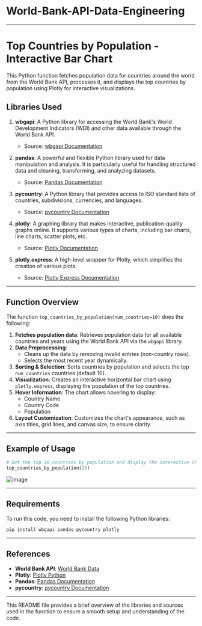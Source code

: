 # World-Bank-API-Data-Engineering

---

# Top Countries by Population - Interactive Bar Chart

This Python function fetches population data for countries around the world from the World Bank API, processes it, and displays the top countries by population using Plotly for interactive visualizations.

## Libraries Used

1. **wbgapi**: A Python library for accessing the World Bank's World Development Indicators (WDI) and other data available through the World Bank API.
   - Source: [wbgapi Documentation](https://pypi.org/project/wbgapi/)
   
2. **pandas**: A powerful and flexible Python library used for data manipulation and analysis. It is particularly useful for handling structured data and cleaning, transforming, and analyzing datasets.
   - Source: [Pandas Documentation](https://pandas.pydata.org/pandas-docs/stable/)
   
3. **pycountry**: A Python library that provides access to ISO standard lists of countries, subdivisions, currencies, and languages.
   - Source: [pycountry Documentation](https://pypi.org/project/pycountry/)
   
4. **plotly**: A graphing library that makes interactive, publication-quality graphs online. It supports various types of charts, including bar charts, line charts, scatter plots, etc.
   - Source: [Plotly Documentation](https://plotly.com/python/)
   
5. **plotly.express**: A high-level wrapper for Plotly, which simplifies the creation of various plots.
   - Source: [Plotly Express Documentation](https://plotly.com/python/plotly-express/)

---

## Function Overview

The function `top_countries_by_population(num_countries=10)` does the following:

1. **Fetches population data**: Retrieves population data for all available countries and years using the World Bank API via the `wbgapi` library.
2. **Data Preprocessing**:
   - Cleans up the data by removing invalid entries (non-country rows).
   - Selects the most recent year dynamically.
3. **Sorting & Selection**: Sorts countries by population and selects the top `num_countries` countries (default 10).
4. **Visualization**: Creates an interactive horizontal bar chart using `plotly.express`, displaying the population of the top countries.
5. **Hover Information**: The chart allows hovering to display:
   - Country Name
   - Country Code
   - Population
6. **Layout Customization**: Customizes the chart's appearance, such as axis titles, grid lines, and canvas size, to ensure clarity.

---

## Example of Usage

```python
# Get the top 10 countries by population and display the interactive chart
top_countries_by_population(25)
```
![image](https://github.com/user-attachments/assets/9fab59f8-7c06-41ae-afcc-dcfd16cee2b3)



---

## Requirements

To run this code, you need to install the following Python libraries:

```bash
pip install wbgapi pandas pycountry plotly
```

---

## References

- **World Bank API**: [World Bank Data](https://data.worldbank.org/)
- **Plotly**: [Plotly Python](https://plotly.com/python/)
- **Pandas**: [Pandas Documentation](https://pandas.pydata.org/pandas-docs/stable/)
- **pycountry**: [pycountry Documentation](https://pypi.org/project/pycountry/)

---

This README file provides a brief overview of the libraries and sources used in the function to ensure a smooth setup and understanding of the code.
